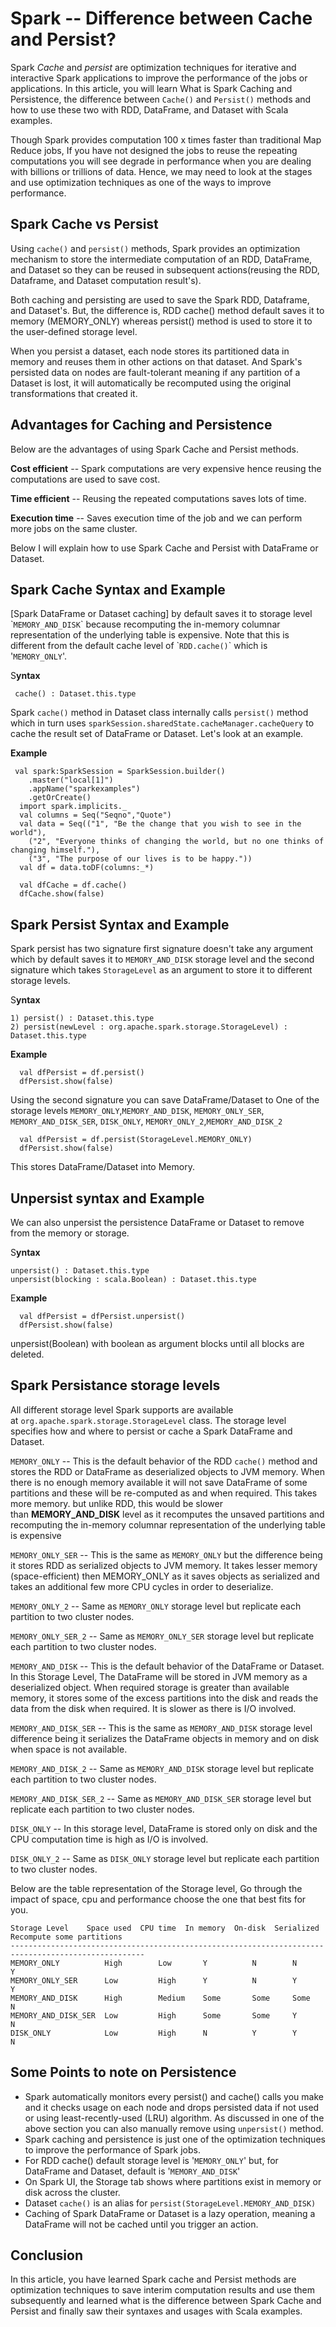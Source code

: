 

Spark -- Difference between Cache and Persist?
==============================================

Spark *Cache* and *persist* are optimization techniques for iterative
and interactive Spark applications to improve the performance of the
jobs or applications. In this article, you will learn What is Spark
Caching and Persistence, the difference between `Cache()` and
`Persist()` methods and how to use these two with RDD, DataFrame, and
Dataset with Scala examples.



Though Spark provides computation 100 x times faster than traditional
Map Reduce jobs, If you have not designed the jobs to reuse the
repeating computations you will see degrade in performance when you are
dealing with billions or trillions of data. Hence, we may need to look
at the stages and use optimization techniques as one of the ways to
improve performance.

Spark Cache vs Persist
----------------------------------------------------------------------------------------

Using `cache()` and `persist()` methods, Spark provides an optimization
mechanism to store the intermediate computation of an RDD, DataFrame,
and Dataset so they can be reused in subsequent actions(reusing the RDD,
Dataframe, and Dataset computation result's).



Both caching and persisting are used to save the Spark RDD, Dataframe,
and Dataset's. But, the difference is, RDD cache() method default saves
it to memory (MEMORY\_ONLY) whereas persist() method is used to store it
to the user-defined storage level.

When you persist a dataset, each node stores its partitioned data in
memory and reuses them in other actions on that dataset. And Spark's
persisted data on nodes are fault-tolerant meaning if any partition of a
Dataset is lost, it will automatically be recomputed using the original
transformations that created it.

Advantages for Caching and Persistence
------------------------------------------------------------------------------------------------------------------------

Below are the advantages of using Spark Cache and Persist methods.



**Cost efficient** -- Spark computations are very expensive hence
reusing the computations are used to save cost.

**Time efficient** -- Reusing the repeated computations saves lots of
time.

**Execution time** -- Saves execution time of the job and we can perform
more jobs on the same cluster.






Below I will explain how to use Spark Cache and Persist with DataFrame
or Dataset.

Spark Cache Syntax and Example
--------------------------------------------------------------------------------------------------------

[Spark DataFrame or Dataset
caching]
by default saves it to storage level \``MEMORY_AND_DISK`\` because
recomputing the in-memory columnar representation of the underlying
table is expensive. Note that this is different from the default cache
level of \``RDD.cache()`\` which is '`MEMORY_ONLY`'.

S**yntax**

```
 cache() : Dataset.this.type
```



Spark `cache()` method in Dataset class internally calls `persist()`
method which in turn uses
`sparkSession.sharedState.cacheManager.cacheQuery` to cache the result
set of DataFrame or Dataset. Let's look at an example.

**Example**

```
 val spark:SparkSession = SparkSession.builder()
    .master("local[1]")
    .appName("sparkexamples")
    .getOrCreate()
  import spark.implicits._
  val columns = Seq("Seqno","Quote")
  val data = Seq(("1", "Be the change that you wish to see in the world"),
    ("2", "Everyone thinks of changing the world, but no one thinks of changing himself."),
    ("3", "The purpose of our lives is to be happy."))
  val df = data.toDF(columns:_*)

  val dfCache = df.cache()
  dfCache.show(false)
```



Spark Persist Syntax and Example
------------------------------------------------------------------------------------------------------------

Spark persist has two signature first signature doesn't take any
argument which by default saves it to `MEMORY_AND_DISK` storage level
and the second signature which takes `StorageLevel` as an argument to
store it to different storage levels.

S**yntax**

```
1) persist() : Dataset.this.type
2) persist(newLevel : org.apache.spark.storage.StorageLevel) : Dataset.this.type
```



**Example**

```
  val dfPersist = df.persist()
  dfPersist.show(false)
```



Using the second signature you can save DataFrame/Dataset to One of the
storage levels `MEMORY_ONLY`,`MEMORY_AND_DISK`, `MEMORY_ONLY_SER`,
`MEMORY_AND_DISK_SER`, `DISK_ONLY`, `MEMORY_ONLY_2`,`MEMORY_AND_DISK_2`

```
  val dfPersist = df.persist(StorageLevel.MEMORY_ONLY)
  dfPersist.show(false)
```



This stores DataFrame/Dataset into Memory.

Unpersist syntax and Example
----------------------------------------------------------------------------------------------------

We can also unpersist the persistence DataFrame or Dataset to remove
from the memory or storage.

S**yntax**

```
unpersist() : Dataset.this.type
unpersist(blocking : scala.Boolean) : Dataset.this.type
```



E**xample**

```
  val dfPersist = dfPersist.unpersist()
  dfPersist.show(false)
```



unpersist(Boolean) with boolean as argument blocks until all blocks are
deleted.

Spark Persistance storage levels
------------------------------------------------------------------------------------------------------------

All different storage level Spark supports are available
at `org.apache.spark.storage.StorageLevel` class. The storage level
specifies how and where to persist or cache a Spark DataFrame and
Dataset.

`MEMORY_ONLY` -- This is the default behavior of the
RDD `cache()` method and stores the RDD or DataFrame as deserialized
objects to JVM memory. When there is no enough memory available it will
not save DataFrame of some partitions and these will be re-computed as
and when required. This takes more memory. but unlike RDD, this would be
slower than **MEMORY\_AND\_DISK** level as it recomputes the unsaved
partitions and recomputing the in-memory columnar representation of the
underlying table is expensive

`MEMORY_ONLY_SER` -- This is the same as `MEMORY_ONLY` but the
difference being it stores RDD as serialized objects to JVM memory. It
takes lesser memory (space-efficient) then MEMORY\_ONLY as it saves
objects as serialized and takes an additional few more CPU cycles in
order to deserialize.

`MEMORY_ONLY_2` -- Same as `MEMORY_ONLY` storage level but replicate
each partition to two cluster nodes.

`MEMORY_ONLY_SER_2` -- Same as `MEMORY_ONLY_SER` storage level but
replicate each partition to two cluster nodes.

`MEMORY_AND_DISK` -- This is the default behavior of the DataFrame or
Dataset. In this Storage Level, The DataFrame will be stored in JVM
memory as a deserialized object. When required storage is greater than
available memory, it stores some of the excess partitions into the disk
and reads the data from the disk when required. It is slower as there is
I/O involved.

`MEMORY_AND_DISK_SER` -- This is the same as `MEMORY_AND_DISK` storage
level difference being it serializes the DataFrame objects in memory and
on disk when space is not available.

`MEMORY_AND_DISK_2` -- Same as `MEMORY_AND_DISK` storage level but
replicate each partition to two cluster nodes.

`MEMORY_AND_DISK_SER_2` -- Same as `MEMORY_AND_DISK_SER` storage level
but replicate each partition to two cluster nodes.

`DISK_ONLY` -- In this storage level, DataFrame is stored only on disk
and the CPU computation time is high as I/O is involved.

`DISK_ONLY_2` -- Same as `DISK_ONLY` storage level but replicate each
partition to two cluster nodes.

Below are the table representation of the Storage level, Go through the
impact of space, cpu and performance choose the one that best fits for
you.

```
Storage Level    Space used  CPU time  In memory  On-disk  Serialized   Recompute some partitions
----------------------------------------------------------------------------------------------------
MEMORY_ONLY          High        Low       Y          N        N         Y    
MEMORY_ONLY_SER      Low         High      Y          N        Y         Y
MEMORY_AND_DISK      High        Medium    Some       Some     Some      N
MEMORY_AND_DISK_SER  Low         High      Some       Some     Y         N
DISK_ONLY            Low         High      N          Y        Y         N
```



Some Points to note on Persistence
----------------------------------------------------------------------------------------------------------------

-   Spark automatically monitors every persist() and cache() calls you
    make and it checks usage on each node and drops persisted data if
    not used or using least-recently-used (LRU) algorithm. As discussed
    in one of the above section you can also manually remove using
    `unpersist()` method.
-   Spark caching and persistence is just one of the optimization
    techniques to improve the performance of Spark jobs.
-   For RDD cache() default storage level is '`MEMORY_ONLY`' but, for
    DataFrame and Dataset, default is '`MEMORY_AND_DISK`'
-   On Spark UI, the Storage tab shows where partitions exist in memory
    or disk across the cluster.
-   Dataset `cache()` is an alias for
    `persist(StorageLevel.MEMORY_AND_DISK)`
-   Caching of Spark DataFrame or Dataset is a lazy operation, meaning a
    DataFrame will not be cached until you trigger an action. 

Conclusion
----------

In this article, you have learned Spark cache and Persist methods are
optimization techniques to save interim computation results and use them
subsequently and learned what is the difference between Spark Cache and
Persist and finally saw their syntaxes and usages with Scala examples.
